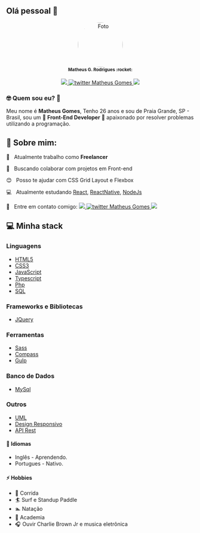 ## Olá pessoal 👋

<p align=center>

<a href="https://www.linkedin.com/in/matheusgomes/" target="_blank">
 <img src="https://avatars3.githubusercontent.com/u/12579898?s=460&u=40dc9348a9eeb34e3b9c1b945f22945b3c13d5b0&v=4" style="border-radius: 50%;" width="120" alt="Foto"/> 
 </a>     
 <br>
 <sub><strong>Matheus G. Rodrigues :rocket:</strong></sub>
 <br><br>
<a href="https://www.linkedin.com/in/matheusgomes/" target="_blank">
<img src="https://img.shields.io/badge/-Matheus-blue?style=flat-square&logo=Linkedin&logoColor=white&link=https://www.linkedin.com/in/matheusgomes/"/>
 </a>
 <a href="https://twitter.com/MatheusGomesWeb" target="_blank">
<img alt="twitter Matheus Gomes" src="https://img.shields.io/badge/-@MatheusGomesWeb-%231ca0f1?style=flat-square&logo=twitter&logoColor=white&link=https://twitter.com/MatheusGomesWeb"/>
 </a>
 <a href="https://www.facebook.com/matheusgomesrdj/" target="_blank">
<img src="https://img.shields.io/badge/-MatheusGomes-%234267b2?style=flat-square&logo=facebook&logoColor=white&link=https://www.facebook.com/matheusgomesrdj/"/>
</a>

</p>
   
### 🤓 Quem sou eu? :tea:

   Meu nome é **Matheus Gomes**, Tenho 26 anos e sou de Praia Grande, SP - Brasil, sou um :rocket: **Front-End Developer** :rocket: apaixonado por resolver problemas utilizando a programação.   

## 💬 Sobre mim:

:rocket:  &nbsp; Atualmente trabalho como **Freelancer**

:purple_heart: &nbsp; Buscando colaborar com projetos em Front-end

:blush: &nbsp; Posso te ajudar com CSS Grid Layout e Flexbox

:computer: &nbsp; Atualmente estudando [React](https://pt-br.reactjs.org/), [ReactNative](https://reactnative.dev/), [NodeJs](https://nodejs.org/en/)

:email: &nbsp; Entre em contato comigo: 
<a href="https://www.linkedin.com/in/matheusgomes/" target="_blank">
<img src="https://img.shields.io/badge/-Matheus-blue?style=flat-square&logo=Linkedin&logoColor=white&link=https://www.linkedin.com/in/matheusgomes/"/>
 </a>
 <a href="https://twitter.com/MatheusGomesWeb" target="_blank">
<img alt="twitter Matheus Gomes" src="https://img.shields.io/badge/-@MatheusGomesWeb-%231ca0f1?style=flat-square&logo=twitter&logoColor=white&link=https://twitter.com/MatheusGomesWeb"/>
 </a>
 <a href="https://www.facebook.com/matheusgomesrdj/" target="_blank">
<img src="https://img.shields.io/badge/-MatheusGomes-%234267b2?style=flat-square&logo=facebook&logoColor=white&link=https://www.facebook.com/matheusgomesrdj/"/>
</a>
 
## :computer: Minha stack

### Linguagens

- [HTML5](https://developer.mozilla.org/pt-BR/docs/Web/HTML)
- [CSS3](https://developer.mozilla.org/pt-BR/docs/Web/CSS)
- [JavaScript](https://developer.mozilla.org/pt-BR/docs/Web/JavaScript)
- [Typescript](https://www.typescriptlang.org/)
- [Php](https://www.php.net/manual/pt_BR/intro-whatis.php)
- [SQL](https://pt.wikipedia.org/wiki/SQL)

### Frameworks e Bibliotecas

<!-- - [Laravel]()
- [NodeJS]()
- [ReactJS]()
- [ReactNative]()-->
- [JQuery](https://jquery.com/)

### Ferramentas

- [Sass](https://sass-lang.com/)
- [Compass](http://compass-style.org/)
- [Gulp](https://gulpjs.com/)

### Banco de Dados

- [MySql](https://www.mysql.com/)

### Outros

- [UML](https://pt.wikipedia.org/wiki/UML)
- [Design Responsivo](https://www.hostgator.com.br/blog/mobile-first-o-que-e/)
- [API Rest](https://www.hostgator.com.br/blog/api-restful/)

#### 💬 Idiomas

- Inglês - Aprendendo.
- Portugues - Nativo.

#### ⚡ Hobbies

- :running: Corrida
- :surfer: Surf e Standup Paddle
- :swimmer: Natação
- :muscle: Academia
- 🎧 Ouvir Charlie Brown Jr e musica eletrônica
